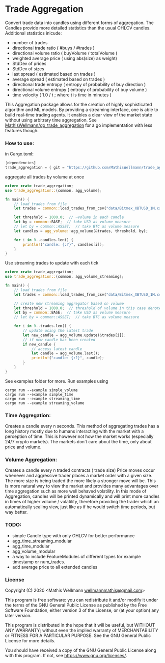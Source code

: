 # Trade Aggregation
Convert trade data into candles using different forms of aggregation.
The Candles provide more detailed statistics than the usual OHLCV candles.
Additional statistics inlcude:
- number of trades
- directional trade ratio ( #buys / #trades )
- directional volume ratio ( buyVolume / totalVolume )
- weighted average price ( using abs(size) as weight)
- StdDev of prices
- StdDev of sizes
- last spread ( estimated based on trades )
- average spread ( estimated based on trades )
- directional trade entropy ( entropy of probability of buy direction )
- directional volume entropy ( entropy of probability of buy volume )
- time velocity ( 1.0 / t ; where t is time in minutes )

This Aggregation package allows for the creation of highly sophisticated algorithm and ML models. By providing a streaming interface, one is able to build real-time trading agents.
It enables a clear view of the market state without using arbitrary time aggregation.
See [MathisWellmann/go_trade_aggregation](https://github.com/MathisWellmann/go_trade_aggregation) for a go implementation with less features though.

### How to use:
in Cargo.toml:
```rust
[dependencies]
trade_aggregation = { git = "https://github.com/MathisWellmann/trade_aggregation-rs" }
```

aggregate all trades by volume at once
```rust
extern crate trade_aggregation;
use trade_aggregation::{common, agg_volume};

fn main() {
    // load trades from file
    let trades = common::load_trades_from_csv("data/Bitmex_XBTUSD_1M.csv");

    let threshold = 1000.0;  // ~volume in each candle
    let by = common::BASE;  // take USD as volume measure
    // let by = common::ASSET;  // take BTC as volume measure
    let candles = agg_volume::agg_volume(&trades, threshold, by);

    for i in 0..candles.len() {
        println!("candle: {:?}", candles[i]);
    }
}
```

Use streaming trades to update with each tick
```rust
extern crate trade_aggregation;
use trade_aggregation::{common, agg_volume_streaming};

fn main() {
    // load trades from file
    let trades = common::load_trades_from_csv("data/Bitmex_XBTUSD_1M.csv");

    // create new streaming aggregator based on volume
    let threshold = 1000.0;  // threshold of volume in this case denoted in BASE currency which is USD
    let by = common::BASE;  // take USD as volume measure
    // let by = common::ASSET;  // take BTC as volume measure

    for i in 0..trades.len() {
        // update using the latest trade
        let new_candle = agg_volume.update(&trades[i]);
        // if new candle has been created
        if new_candle {
            // access latest candle
            let candle = agg_volume.last();
            println!("candle: {:?}", candle);
        }
    }
}

```
See examples folder for more.
Run examples using
```
cargo run --example simple_volume
cargo run --example simple_time
cargo run --example streaming_time
cargo run --example streaming_volume
```

### Time Aggregation:
Creates a candle every n seconds.
This method of aggregating trades has a long history mostly due to humans interacting with the market with a perception of time.
This is however not how the market works (especially 24/7 crypto markets).
The markets don't care about the time, only about price and volume.

### Volume Aggregation:
Creates a candle every n traded contracts ( trade size)
Price moves occur whenever and aggressive trader places a market order with a given size.
The more size is being traded the more likely a stronger move will be.
This is more natural way to view the market and provides many advantages over time aggregation such as more well behaved volatility.
In this mode of Aggregation, candles will be printed dynamically and will print more candles in times of higher volume / volatility,
therefore providing the trader which an automatically scaling view, just like as if he would switch time periods, but way better.

### TODO:
- simple Candle type with only OHLCV for better performance
- agg_time_streaming_modular
- agg_time_modular
- agg_volume_modular
- a way to include FeatureModules of different types for example timestamp or num_trades.
- add average price to all extended candles

### License
Copyright (C) 2020  <Mathis Wellmann wellmannmathis@gmail.com>

This program is free software: you can redistribute it and/or modify
it under the terms of the GNU General Public License as published by
the Free Software Foundation, either version 3 of the License, or
(at your option) any later version.

This program is distributed in the hope that it will be useful,
but WITHOUT ANY WARRANTY; without even the implied warranty of
MERCHANTABILITY or FITNESS FOR A PARTICULAR PURPOSE.  See the
GNU General Public License for more details.

You should have received a copy of the GNU General Public License
along with this program.  If not, see <https://www.gnu.org/licenses/>.